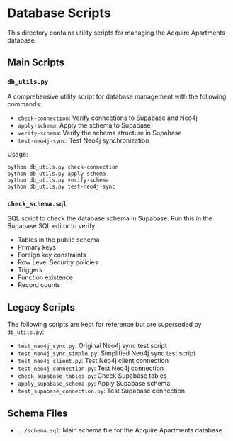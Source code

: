 # Database Scripts

This directory contains utility scripts for managing the Acquire Apartments database.

## Main Scripts

### `db_utils.py`

A comprehensive utility script for database management with the following commands:

- `check-connection`: Verify connections to Supabase and Neo4j
- `apply-schema`: Apply the schema to Supabase
- `verify-schema`: Verify the schema structure in Supabase
- `test-neo4j-sync`: Test Neo4j synchronization

Usage:
```bash
python db_utils.py check-connection
python db_utils.py apply-schema
python db_utils.py verify-schema
python db_utils.py test-neo4j-sync
```

### `check_schema.sql`

SQL script to check the database schema in Supabase. Run this in the Supabase SQL editor to verify:

- Tables in the public schema
- Primary keys
- Foreign key constraints
- Row Level Security policies
- Triggers
- Function existence
- Record counts

## Legacy Scripts

The following scripts are kept for reference but are superseded by `db_utils.py`:

- `test_neo4j_sync.py`: Original Neo4j sync test script
- `test_neo4j_sync_simple.py`: Simplified Neo4j sync test script
- `test_neo4j_client.py`: Test Neo4j client connection
- `test_neo4j_connection.py`: Test Neo4j connection
- `check_supabase_tables.py`: Check Supabase tables
- `apply_supabase_schema.py`: Apply Supabase schema
- `test_supabase_connection.py`: Test Supabase connection

## Schema Files

- `../schema.sql`: Main schema file for the Acquire Apartments database 